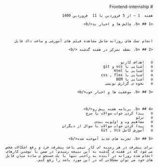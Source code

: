 ﻿<div dir="rtl">
    # Frontend-internship

    هفته  1 – از 5 فروردین تا 11  فروردین 1400

    <b> ## 1. چالش ها و اخبار بد</b>



    انجام تسک های روزانه شامل مشاهده فیلم های آموزشی و ساخت داک فایل

    <b> ## 2. نقطه تمرکز در هفته گذشته </b>


    o	اهداف کارتو
    o	آشنایی با vcs و git
    o   آشنایی با Html
    o   آشنایی با css , flex
    o   آشنایی با BEM
    o   نحوه ی گزارش نویسی

    <b> ## 3. موفقیت ها و اخبار خوب</b>

    

    <b> ## 4. برنامه هفته پیش رو</b>
    o   پیدا کردن جواب سوالات با سرچ
    o	ترلو 
    o	مفاهیم وب و اولویت بندی
    o   پیدا کردن جواب سوالات با سوال از دیگران
    o   آموزش کامل Git , Vcs

    <b> ## 5. تجربه های جدید آموخته شده</b>

    برای پیشرفت در هر زمینه ای کار تیمی باعث پیشرفت فرد و رفع اشکالات شخص می شود که در هفته ی گذشته به این نتیجه رسیدم؛ در ضمن با نوشتن کارهای انجام شده روزانه در آینده به راحتی تنها با یک جستجو ی ساده میان فایل های خود می توان مشکلاتی که در این مورد باشد را رفع کنم.

</div>